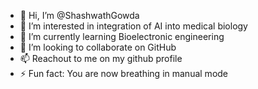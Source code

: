 - 👋 Hi, I’m @ShashwathGowda
- 👀 I’m interested in integration of AI into medical biology
- 🌱 I’m currently learning Bioelectronic engineering 
- 💞️ I’m looking to collaborate on GitHub 
- 📫 Reachout to me on my github profile  
- ⚡ Fun fact: You are now breathing in manual mode  

<!---
ShashwathGowda/ShashwathGowda is a ✨ special ✨ repository because its `README.md` (this file) appears on your GitHub profile.
You can click the Preview link to take a look at your changes.
--->
